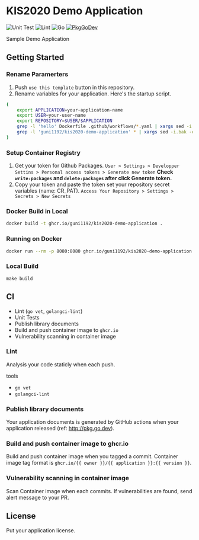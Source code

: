 # KIS2020 Demo Application

![Unit Test](https://github.com/guni1192/kis2020-demo-application/workflows/Unit%20Test/badge.svg)
![Lint](https://github.com/guni1192/kis2020-demo-application/workflows/Lint/badge.svg)
![Go](https://img.shields.io/github/go-mod/go-version/guni1192/kis2020-demo-application)
[![PkgGoDev](https://pkg.go.dev/badge/github.com/guni1192/kis2020-demo-application)](https://pkg.go.dev/github.com/guni1192/kis2020-demo-application)


Sample Demo Application


## Getting Started

### Rename Paramerters

1. Push `use this template` button in this repository.
2. Rename variables for your application.
Here's the startup script.

```bash
(
    export APPLICATION=your-application-name
    export USER=your-user-name
    export REPOSITORY=$USER/$APPLICATION
    grep -l 'hello' Dockerfile .github/workflows/*.yaml | xargs sed -i.bak -e "s/hello/$APPLICATION/g"
    grep -l 'guni1192/kis2020-demo-application' * | xargs sed -i.bak -e "s@guni1192/kis2020-demo-application@$REPOSITORY@g"
)
```

### Setup Container Registry

1. Get your token for Github Packages.
`User > Settings > Developper Settins > Personal access tokens > Generate new token`
**Check `write:packages` and `delete:packages` after click Generate token.**
2. Copy your token and paste the token set your repository secret variables (name: CR_PAT).
`Access Your Repository > Settings > Secrets > New Secrets`


### Docker Build in Local

```bash
docker build -t ghcr.io/guni1192/kis2020-demo-application .
```

### Running on Docker

```bash
docker run --rm -p 8080:8080 ghcr.io/guni1192/kis2020-demo-application
```

### Local Build

```
make build
```

## CI

- Lint (`go vet`, `golangci-lint`)
- Unit Tests
- Publish library documents
- Build and push container image to `ghcr.io`
- Vulnerability scanning in container image

### Lint

Analysis your code staticly when each push.

tools
- `go vet`
- `golangci-lint`

### Publish library documents

Your application documents is generated by GitHub actions when your application released (ref: http://pkg.go.dev).

### Build and push container image to ghcr.io

Build and push container image when you tagged a commit.
Container image tag format is `ghcr.io/{{ owner }}/{{ application }}:{{ version }}`.

### Vulnerability scanning in container image

Scan Container image when each commits.
If vulnerabilities are found, send alert message to your PR.

## License

Put your application license.
